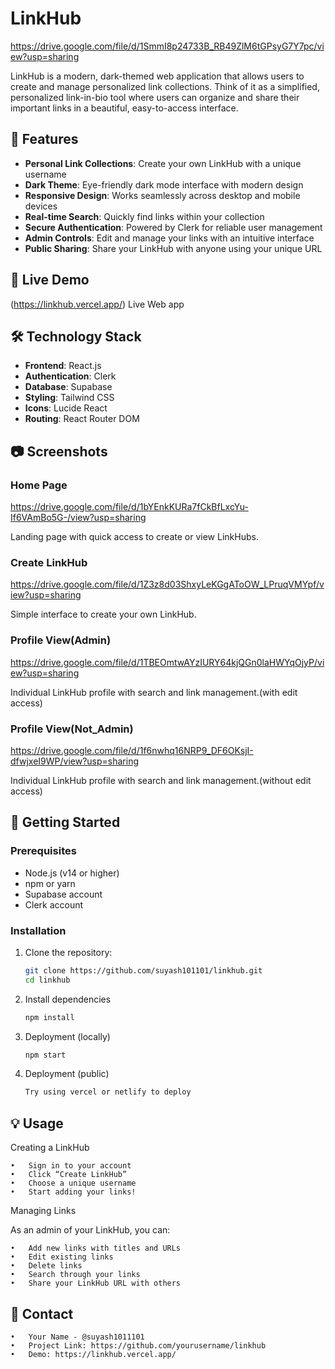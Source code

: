 # LinkHub
	
https://drive.google.com/file/d/1SmmI8p24733B_RB49ZlM6tGPsyG7Y7pc/view?usp=sharing

LinkHub is a modern, dark-themed web application that allows users to create and manage personalized link collections. Think of it as a simplified, personalized link-in-bio tool where users can organize and share their important links in a beautiful, easy-to-access interface.

## 🌟 Features

- **Personal Link Collections**: Create your own LinkHub with a unique username
- **Dark Theme**: Eye-friendly dark mode interface with modern design
- **Responsive Design**: Works seamlessly across desktop and mobile devices
- **Real-time Search**: Quickly find links within your collection
- **Secure Authentication**: Powered by Clerk for reliable user management
- **Admin Controls**: Edit and manage your links with an intuitive interface
- **Public Sharing**: Share your LinkHub with anyone using your unique URL

## 🚀 Live Demo

(https://linkhub.vercel.app/) Live Web app

## 🛠️ Technology Stack

- **Frontend**: React.js
- **Authentication**: Clerk
- **Database**: Supabase
- **Styling**: Tailwind CSS
- **Icons**: Lucide React
- **Routing**: React Router DOM

## 📷 Screenshots

### Home Page

https://drive.google.com/file/d/1bYEnkKURa7fCkBfLxcYu-If6VAmBo5G-/view?usp=sharing

Landing page with quick access to create or view LinkHubs.

### Create LinkHub

https://drive.google.com/file/d/1Z3z8d03ShxyLeKGgAToOW_LPruqVMYpf/view?usp=sharing

Simple interface to create your own LinkHub.

### Profile View(Admin)

https://drive.google.com/file/d/1TBEOmtwAYzIURY64kjQGn0laHWYqOjyP/view?usp=sharing

Individual LinkHub profile with search and link management.(with edit access)

### Profile View(Not_Admin)

https://drive.google.com/file/d/1f6nwhq16NRP9_DF6OKsjI-dfwjxeI9WP/view?usp=sharing

Individual LinkHub profile with search and link management.(without edit access)



## 🚀 Getting Started

### Prerequisites

- Node.js (v14 or higher)
- npm or yarn
- Supabase account
- Clerk account

### Installation

1. Clone the repository:

   ```bash
   git clone https://github.com/suyash101101/linkhub.git
   cd linkhub
2. Install dependencies
   ```bash   
   npm install

3. Deployment (locally)
    ```bash
    npm start
4. Deployment (public)
   ```bash
   Try using vercel or netlify to deploy

## 💡 Usage

Creating a LinkHub

	•	Sign in to your account
	•	Click “Create LinkHub”
	•	Choose a unique username
	•	Start adding your links!

Managing Links

As an admin of your LinkHub, you can:

	•	Add new links with titles and URLs
	•	Edit existing links
	•	Delete links
	•	Search through your links
	•	Share your LinkHub URL with others

## 📧 Contact
  	•	Your Name - @suyash1011101
	•	Project Link: https://github.com/yourusername/linkhub
	•	Demo: https://linkhub.vercel.app/
